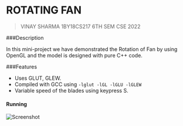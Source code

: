 # ROTATING FAN

>VINAY SHARMA
>1BY18CS217
>6TH SEM CSE 2022

###Description

In this mini-project we have demonstrated the Rotation of Fan by using OpenGL and the model is designed with pure C++ code.

###Features

* Uses GLUT, GLEW.
* Compiled with GCC using `-lglut -lGL -lGLU -lGLEW`
* Variable speed of the blades using keypress S.


#### Running
![Screenshot](https://user-images.githubusercontent.com/71273467/128540766-3f7aca86-1d02-4953-a9a9-495a73588f42.png)
